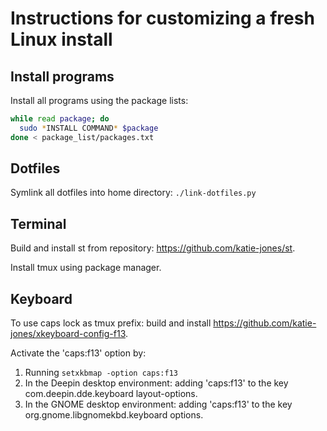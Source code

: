 # Instructions for customizing a fresh Linux install

## Install programs
Install all programs using the package lists:
```bash
while read package; do
  sudo *INSTALL COMMAND* $package
done < package_list/packages.txt
```

## Dotfiles
Symlink all dotfiles into home directory: `./link-dotfiles.py`

## Terminal
Build and install st from repository: https://github.com/katie-jones/st.

Install tmux using package manager.

## Keyboard
To use caps lock as tmux prefix: build and install https://github.com/katie-jones/xkeyboard-config-f13.

Activate the 'caps:f13' option by:
1. Running `setxkbmap -option caps:f13`
2. In the Deepin desktop environment: adding 'caps:f13' to the key com.deepin.dde.keyboard layout-options. 
3. In the GNOME desktop environment: adding 'caps:f13' to the key org.gnome.libgnomekbd.keyboard options.  
